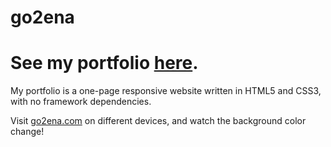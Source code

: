 # go2ena

# See my portfolio <a href="http://go2ena.com/" target="_blank">here</a>.

My portfolio is a one-page responsive website written in HTML5 and CSS3, with no framework dependencies.

Visit <a href="http://go2ena.com/" target="_blank">go2ena.com</a> on different devices, and watch the background color change!
